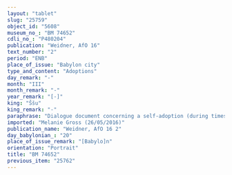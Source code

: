 ```yaml
---
layout: "tablet"
slug: "25759"
object_id: "5608"
museum_no_: "BM 74652"
cdli_no_: "P480204"
publication: "Weidner, AfO 16"
text_number: "2"
period: "ENB"
place_of_issue: "Babylon city"
type_and_content: "Adoptions"
day_remark: "-"
month: "III"
month_remark: "-"
year_remark: "[-]"
king: "Ššu"
king_remark: "-"
paraphrase: "Dialogue document concerning a self-adoption (during times of siege): The first 5 lines of the tablet are broken. The preserved text starts with the approach of <strong><sup>f</sup>B</strong> towards <strong>A</strong>, who asks <strong>A</strong> to feed her and take her as his slave. <strong>A</strong> grants the request and determines her maintenance costs (<em>kurummatu</em>). In case her husband, her son, her brother or another relative would like to redeem (<em>paṭāru</em>) <strong><sup>f</sup>B</strong>, he has to replace her in equal terms. Curse formula. 4 witnesses and the scribe.<br /> &nbsp;<br /> <strong>A</strong> = Aplāya//&Scaron;ang&ucirc;-Sippar; <strong><sup>f</sup>B</strong> = <sup>f</sup>Maqartu; Scribe = &Scaron;ākin-&scaron;umi//&Scaron;a-nā&scaron;i&scaron;u<br /> <br /> &nbsp;"
imported: "Melanie Gross (26/05/2016)"
publication_name: "Weidner, AfO 16 2"
day_babylonian_: "20"
place_of_issue_remark: "[Babylo]n"
orientation: "Portrait"
title: "BM 74652"
previous_item: "25762"
---
```

